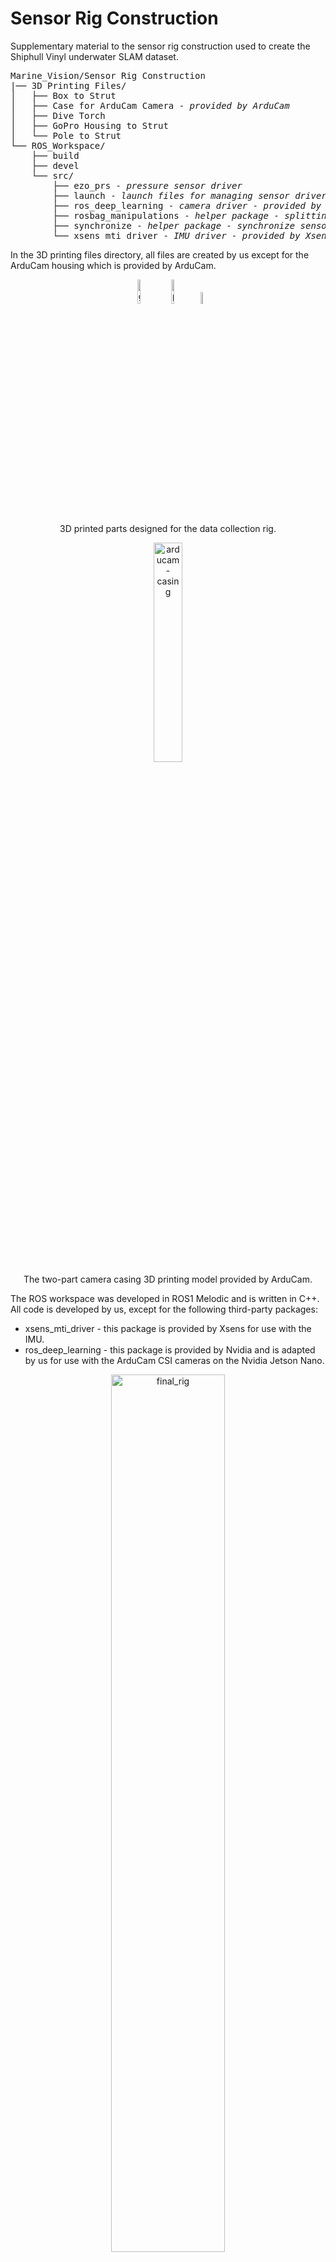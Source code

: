 # Sensor Rig Construction
Supplementary material to the sensor rig construction used to create the Shiphull Vinyl underwater SLAM dataset.  

<pre>
Marine_Vision/Sensor Rig Construction
|── 3D Printing Files/ 
│   ├── Box to Strut
│   ├── Case for ArduCam Camera - <i>provided by ArduCam</i>
│   ├── Dive Torch 
│   ├── GoPro Housing to Strut 
│   └── Pole to Strut 
└── ROS_Workspace/ 
    ├── build 
    ├── devel 
    └── src/ 
        ├── ezo_prs - <i>pressure sensor driver</i>
        ├── launch - <i>launch files for managing sensor drivers</i>
        ├── ros_deep_learning - <i>camera driver - provided by Nvidia</i>
        ├── rosbag_manipulations - <i>helper package - splitting and joining rosbags</i>
        ├── synchronize - <i>helper package - synchronize sensor data</i>
        └── xsens_mti_driver - <i>IMU driver - provided by Xsens</i>
</pre> 

In the 3D printing files directory, all files are created by us except for the ArduCam housing which is provided by ArduCam.  

<p align="center" width="100%">
 <img width="10%" alt="goPro-to-strut" src="https://github.com/user-attachments/assets/7478ebf5-0220-4198-b137-d3c0060c9056" />
 <img width="10%" alt="pole-to-strut" src="https://github.com/user-attachments/assets/53ab0e90-5454-4c01-b76f-f616a157aa2c" />
 <img width="7%" alt="dive_torch" src="https://github.com/user-attachments/assets/c0b21d17-aede-48c0-9504-da6bcca11c91" />
 <br>
 3D printed parts designed for the data collection rig.
</p>

<p align="center" width="100%"> 
 <img width="30%" alt="arducam-casing" src="https://github.com/user-attachments/assets/1355826c-f38b-427d-83a0-ed2508d60591" />  
 <br />
 The two-part camera casing 3D printing model provided by ArduCam. 
</p>

The ROS workspace was developed in ROS1 Melodic and is written in C++. All code is developed by us, except for the following third-party packages:
* xsens_mti_driver - this package is provided by Xsens for use with the IMU.
* ros_deep_learning - this package is provided by Nvidia and is adapted by us for use with the ArduCam CSI cameras on the Nvidia Jetson Nano.

<p align="center">
 <img width="60%" alt="final_rig" src="https://github.com/user-attachments/assets/8583c64e-fdea-493d-bdfc-fcfca55992ff" />   
 <br>
 Image showing the final prototype sensor rig. Where: (a) ArduCam CSI camera
 inside a GoPro waterproof housing, (b) central rig strut, (c) 3D printed camera-housing-to-strut
 connector, (d) 3D printed strut-to-sensor-box connector, (e) 3D printed torch-to-strut connector, (f)
 dive torch, (g) epoxy-resin filled sensor housing containing (h) pressure sensor, (not visible) IMU,
 Jetson Nano and buck converter.
</p>

<br>

<p align="center">
 <img width="60%" alt="rig_electrical_diagram" src="https://github.com/user-attachments/assets/ea3806b2-2c6c-4d69-9654-9fa6b12294c0" />  
 <br>
 Diagram showing the electrical setup. 
</p>
  
<br>

<p align="center">
 <img width="60%" alt="ROS_development" src="https://github.com/user-attachments/assets/3a795680-e548-4dcf-89fa-fb44ff74cee8" />
</p>
